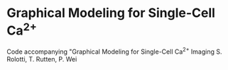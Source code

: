 # Graphical Modeling for Single-Cell Ca<sup>2+</sup>
Code accompanying "Graphical Modeling for Single-Cell Ca$^{2+}$ Imaging
S. Rolotti, T. Rutten, P. Wei

